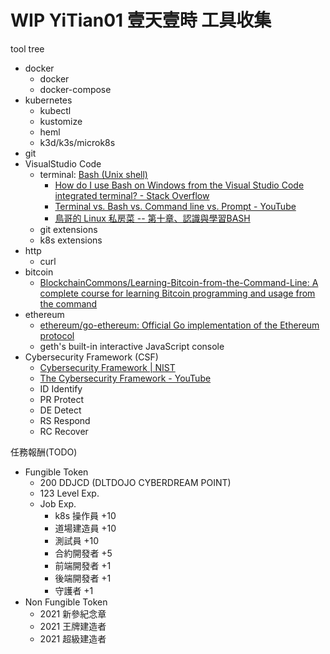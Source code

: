 # WIP YiTian01 壹天壹時 工具收集

tool tree

- docker
  - docker
  - docker-compose
- kubernetes
  - kubectl
  - kustomize
  - heml
  - k3d/k3s/microk8s
- git
- VisualStudio Code
  - terminal: [Bash (Unix shell)](https://en.wikipedia.org/wiki/Bash_(Unix_shell))
    - [How do I use Bash on Windows from the Visual Studio Code integrated terminal? - Stack Overflow](https://stackoverflow.com/questions/42606837/how-do-i-use-bash-on-windows-from-the-visual-studio-code-integrated-terminal)
    - [Terminal vs. Bash vs. Command line vs. Prompt - YouTube](https://www.youtube.com/watch?v=hMSByvFHOro)
    - [鳥哥的 Linux 私房菜 -- 第十章、認識與學習BASH](http://linux.vbird.org/linux_basic/0320bash.php)
  - git extensions
  - k8s extensions
- http
  - curl
- bitcoin
  - [BlockchainCommons/Learning-Bitcoin-from-the-Command-Line: A complete course for learning Bitcoin programming and usage from the command](https://github.com/BlockchainCommons/Learning-Bitcoin-from-the-Command-Line)
- ethereum
  - [ethereum/go-ethereum: Official Go implementation of the Ethereum protocol](https://github.com/ethereum/go-ethereum)
  - geth's built-in interactive JavaScript console
- Cybersecurity Framework (CSF)
  - [Cybersecurity Framework | NIST](https://www.nist.gov/cyberframework)
  - [The Cybersecurity Framework - YouTube](https://www.youtube.com/watch?v=J9ToNuwmyF0&t)
  - ID Identify
  - PR Protect
  - DE Detect
  - RS Respond
  - RC Recover


任務報酬(TODO)

- Fungible Token
  - 200 DDJCD (DLTDOJO CYBERDREAM POINT)
  - 123 Level Exp. 
  - Job Exp.
    - k8s 操作員 +10
    - 道場建造員 +10
    - 測試員 +10
    - 合約開發者 +5
    - 前端開發者 +1
    - 後端開發者 +1
    - 守護者 +1
- Non Fungible Token
  - 2021 新參紀念章
  - 2021 王牌建造者
  - 2021 超級建造者